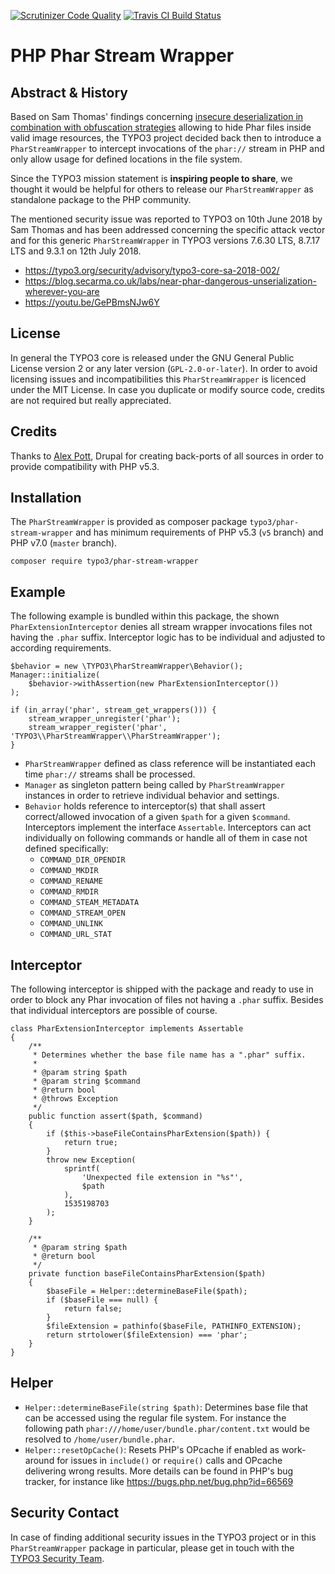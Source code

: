 [![Scrutinizer Code Quality](https://scrutinizer-ci.com/g/TYPO3/phar-stream-wrapper/badges/quality-score.png?b=v5)](https://scrutinizer-ci.com/g/TYPO3/phar-stream-wrapper/?branch=v5)
[![Travis CI Build Status](https://travis-ci.org/TYPO3/phar-stream-wrapper.svg?branch=v5)](https://travis-ci.org/TYPO3/phar-stream-wrapper)

# PHP Phar Stream Wrapper

## Abstract & History

Based on Sam Thomas' findings concerning
[insecure deserialization in combination with obfuscation strategies](https://blog.secarma.co.uk/labs/near-phar-dangerous-unserialization-wherever-you-are)
allowing to hide Phar files inside valid image resources, the TYPO3 project
decided back then to introduce a `PharStreamWrapper` to intercept invocations
of the `phar://` stream in PHP and only allow usage for defined locations in
the file system.

Since the TYPO3 mission statement is **inspiring people to share**, we thought
it would be helpful for others to release our `PharStreamWrapper` as standalone
package to the PHP community.

The mentioned security issue was reported to TYPO3 on 10th June 2018 by Sam Thomas
and has been addressed concerning the specific attack vector and for this generic
`PharStreamWrapper` in TYPO3 versions 7.6.30 LTS, 8.7.17 LTS and 9.3.1 on 12th
July 2018.

* https://typo3.org/security/advisory/typo3-core-sa-2018-002/
* https://blog.secarma.co.uk/labs/near-phar-dangerous-unserialization-wherever-you-are
* https://youtu.be/GePBmsNJw6Y

## License

In general the TYPO3 core is released under the GNU General Public License version
2 or any later version (`GPL-2.0-or-later`). In order to avoid licensing issues and
incompatibilities this `PharStreamWrapper` is licenced under the MIT License. In case
you duplicate or modify source code, credits are not required but really appreciated.

## Credits

Thanks to [Alex Pott](https://github.com/alexpott), Drupal for creating
back-ports of all sources in order to provide compatibility with PHP v5.3.

## Installation

The `PharStreamWrapper` is provided as composer package `typo3/phar-stream-wrapper`
and has minimum requirements of PHP v5.3 (`v5` branch) and PHP v7.0 (`master` branch).

```
composer require typo3/phar-stream-wrapper
```

## Example

The following example is bundled within this package, the shown
`PharExtensionInterceptor` denies all stream wrapper invocations files
not having the `.phar` suffix. Interceptor logic has to be individual and
adjusted to according requirements.

```
$behavior = new \TYPO3\PharStreamWrapper\Behavior();
Manager::initialize(
    $behavior->withAssertion(new PharExtensionInterceptor())
);

if (in_array('phar', stream_get_wrappers())) {
    stream_wrapper_unregister('phar');
    stream_wrapper_register('phar', 'TYPO3\\PharStreamWrapper\\PharStreamWrapper');
}
```

* `PharStreamWrapper` defined as class reference will be instantiated each time
  `phar://` streams shall be processed.
* `Manager` as singleton pattern being called by `PharStreamWrapper` instances
  in order to retrieve individual behavior and settings.
* `Behavior` holds reference to interceptor(s) that shall assert correct/allowed
  invocation of a given `$path` for a given `$command`. Interceptors implement
  the interface `Assertable`. Interceptors can act individually on following
  commands or handle all of them in case not defined specifically:  
  + `COMMAND_DIR_OPENDIR`
  + `COMMAND_MKDIR`
  + `COMMAND_RENAME`
  + `COMMAND_RMDIR`
  + `COMMAND_STEAM_METADATA`
  + `COMMAND_STREAM_OPEN`
  + `COMMAND_UNLINK`
  + `COMMAND_URL_STAT`

## Interceptor

The following interceptor is shipped with the package and ready to use in order
to block any Phar invocation of files not having a `.phar` suffix. Besides that
individual interceptors are possible of course.

```
class PharExtensionInterceptor implements Assertable
{
    /**
     * Determines whether the base file name has a ".phar" suffix.
     *
     * @param string $path
     * @param string $command
     * @return bool
     * @throws Exception
     */
    public function assert($path, $command)
    {
        if ($this->baseFileContainsPharExtension($path)) {
            return true;
        }
        throw new Exception(
            sprintf(
                'Unexpected file extension in "%s"',
                $path
            ),
            1535198703
        );
    }

    /**
     * @param string $path
     * @return bool
     */
    private function baseFileContainsPharExtension($path)
    {
        $baseFile = Helper::determineBaseFile($path);
        if ($baseFile === null) {
            return false;
        }
        $fileExtension = pathinfo($baseFile, PATHINFO_EXTENSION);
        return strtolower($fileExtension) === 'phar';
    }
}
```

## Helper

* `Helper::determineBaseFile(string $path)`: Determines base file that can be
  accessed using the regular file system. For instance the following path
  `phar:///home/user/bundle.phar/content.txt` would be resolved to
  `/home/user/bundle.phar`.
* `Helper::resetOpCache()`: Resets PHP's OPcache if enabled as work-around for
  issues in `include()` or `require()` calls and OPcache delivering wrong
  results. More details can be found in PHP's bug tracker, for instance like
  https://bugs.php.net/bug.php?id=66569

## Security Contact

In case of finding additional security issues in the TYPO3 project or in this
`PharStreamWrapper` package in particular, please get in touch with the
[TYPO3 Security Team](mailto:security@typo3.org).
